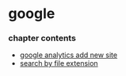 ﻿
# google
### chapter contents
 
* [google analytics add new site](google_analytics_add_new_site.md)
* [search by file extension](search_by_file_extension.md)
